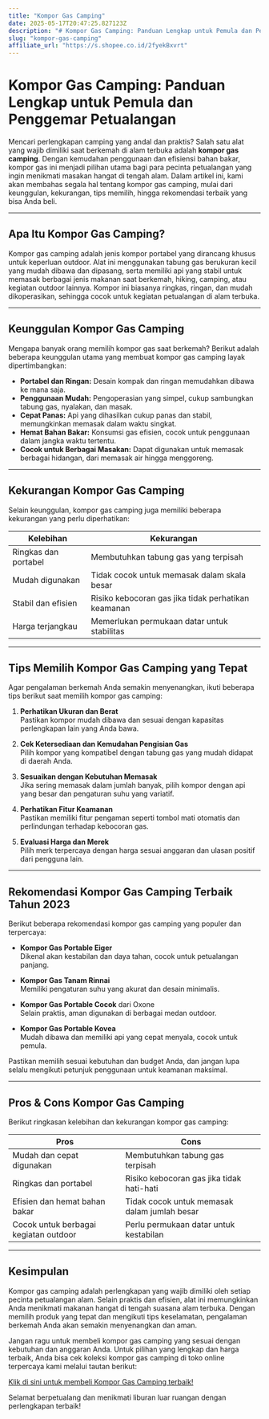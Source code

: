 ```yaml
---
title: "Kompor Gas Camping"
date: 2025-05-17T20:47:25.827123Z
description: "# Kompor Gas Camping: Panduan Lengkap untuk Pemula dan Penggemar Petualangan..."
slug: "kompor-gas-camping"
affiliate_url: "https://s.shopee.co.id/2fyekBxvrt"
---
```

# Kompor Gas Camping: Panduan Lengkap untuk Pemula dan Penggemar Petualangan

Mencari perlengkapan camping yang andal dan praktis? Salah satu alat yang wajib dimiliki saat berkemah di alam terbuka adalah **kompor gas camping**. Dengan kemudahan penggunaan dan efisiensi bahan bakar, kompor gas ini menjadi pilihan utama bagi para pecinta petualangan yang ingin menikmati masakan hangat di tengah alam. Dalam artikel ini, kami akan membahas segala hal tentang kompor gas camping, mulai dari keunggulan, kekurangan, tips memilih, hingga rekomendasi terbaik yang bisa Anda beli.

---

## Apa Itu Kompor Gas Camping?

Kompor gas camping adalah jenis kompor portabel yang dirancang khusus untuk keperluan outdoor. Alat ini menggunakan tabung gas berukuran kecil yang mudah dibawa dan dipasang, serta memiliki api yang stabil untuk memasak berbagai jenis makanan saat berkemah, hiking, camping, atau kegiatan outdoor lainnya. Kompor ini biasanya ringkas, ringan, dan mudah dikoperasikan, sehingga cocok untuk kegiatan petualangan di alam terbuka.

---

## Keunggulan Kompor Gas Camping

Mengapa banyak orang memilih kompor gas saat berkemah? Berikut adalah beberapa keunggulan utama yang membuat kompor gas camping layak dipertimbangkan:

- **Portabel dan Ringan:** Desain kompak dan ringan memudahkan dibawa ke mana saja.
- **Penggunaan Mudah:** Pengoperasian yang simpel, cukup sambungkan tabung gas, nyalakan, dan masak.
- **Cepat Panas:** Api yang dihasilkan cukup panas dan stabil, memungkinkan memasak dalam waktu singkat.
- **Hemat Bahan Bakar:** Konsumsi gas efisien, cocok untuk penggunaan dalam jangka waktu tertentu.
- **Cocok untuk Berbagai Masakan:** Dapat digunakan untuk memasak berbagai hidangan, dari memasak air hingga menggoreng.

---

## Kekurangan Kompor Gas Camping

Selain keunggulan, kompor gas camping juga memiliki beberapa kekurangan yang perlu diperhatikan:

| **Kelebihan** | **Kekurangan** |
| --- | --- |
| Ringkas dan portabel | Membutuhkan tabung gas yang terpisah |
| Mudah digunakan | Tidak cocok untuk memasak dalam skala besar |
| Stabil dan efisien | Risiko kebocoran gas jika tidak perhatikan keamanan |
| Harga terjangkau | Memerlukan permukaan datar untuk stabilitas |

---

## Tips Memilih Kompor Gas Camping yang Tepat

Agar pengalaman berkemah Anda semakin menyenangkan, ikuti beberapa tips berikut saat memilih kompor gas camping:

1. **Perhatikan Ukuran dan Berat**  
Pastikan kompor mudah dibawa dan sesuai dengan kapasitas perlengkapan lain yang Anda bawa.

2. **Cek Ketersediaan dan Kemudahan Pengisian Gas**  
Pilih kompor yang kompatibel dengan tabung gas yang mudah didapat di daerah Anda.

3. **Sesuaikan dengan Kebutuhan Memasak**  
Jika sering memasak dalam jumlah banyak, pilih kompor dengan api yang besar dan pengaturan suhu yang variatif.

4. **Perhatikan Fitur Keamanan**  
Pastikan memiliki fitur pengaman seperti tombol mati otomatis dan perlindungan terhadap kebocoran gas.

5. **Evaluasi Harga dan Merek**  
Pilih merk terpercaya dengan harga sesuai anggaran dan ulasan positif dari pengguna lain.

---

## Rekomendasi Kompor Gas Camping Terbaik Tahun 2023

Berikut beberapa rekomendasi kompor gas camping yang populer dan terpercaya:

- **Kompor Gas Portable Eiger**  
Dikenal akan kestabilan dan daya tahan, cocok untuk petualangan panjang.

- **Kompor Gas Tanam Rinnai**  
Memiliki pengaturan suhu yang akurat dan desain minimalis.

- **Kompor Gas Portable Cocok** dari Oxone  
Selain praktis, aman digunakan di berbagai medan outdoor.

- **Kompor Gas Portable Kovea**  
Mudah dibawa dan memiliki api yang cepat menyala, cocok untuk pemula.

Pastikan memilih sesuai kebutuhan dan budget Anda, dan jangan lupa selalu mengikuti petunjuk penggunaan untuk keamanan maksimal.

---

## Pros & Cons Kompor Gas Camping

Berikut ringkasan kelebihan dan kekurangan kompor gas camping:

| **Pros** | **Cons** |
| --- | --- |
| Mudah dan cepat digunakan | Membutuhkan tabung gas terpisah |
| Ringkas dan portabel | Risiko kebocoran gas jika tidak hati-hati |
| Efisien dan hemat bahan bakar | Tidak cocok untuk memasak dalam jumlah besar |
| Cocok untuk berbagai kegiatan outdoor | Perlu permukaan datar untuk kestabilan |

---

## Kesimpulan

Kompor gas camping adalah perlengkapan yang wajib dimiliki oleh setiap pecinta petualangan alam. Selain praktis dan efisien, alat ini memungkinkan Anda menikmati makanan hangat di tengah suasana alam terbuka. Dengan memilih produk yang tepat dan mengikuti tips keselamatan, pengalaman berkemah Anda akan semakin menyenangkan dan aman.

Jangan ragu untuk membeli kompor gas camping yang sesuai dengan kebutuhan dan anggaran Anda. Untuk pilihan yang lengkap dan harga terbaik, Anda bisa cek koleksi kompor gas camping di toko online terpercaya kami melalui tautan berikut:

[Klik di sini untuk membeli Kompor Gas Camping terbaik!](https://s.shopee.co.id/2fyekBxvrt)

Selamat berpetualang dan menikmati liburan luar ruangan dengan perlengkapan terbaik!